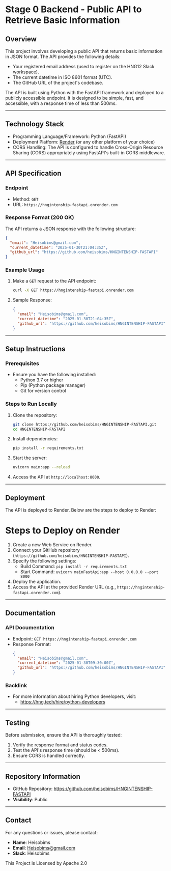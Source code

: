 # Stage 0 Backend - Public API to Retrieve Basic Information

## Overview

This project involves developing a public API that returns basic information in JSON format. The API provides the following details:
- Your registered email address (used to register on the HNG12 Slack workspace).
- The current datetime in ISO 8601 format (UTC).
- The GitHub URL of the project's codebase.

The API is built using Python with the FastAPI framework and deployed to a publicly accessible endpoint. It is designed to be simple, fast, and accessible, with a response time of less than 500ms.

---

## Technology Stack

- Programming Language/Framework: Python (FastAPI)
- Deployment Platform: [Render](https://render.com) (or any other platform of your choice)
- CORS Handling: The API is configured to handle Cross-Origin Resource Sharing (CORS) appropriately using FastAPI's built-in CORS middleware.

---

## API Specification

### Endpoint
- Method: `GET`
- URL: `https://hngintenship-fastapi.onrender.com`

### Response Format (200 OK)
The API returns a JSON response with the following structure:
```json
{
  "email": "Heisobims@gmail.com",
  "current_datetime": "2025-01-30T21:04:35Z",
  "github_url": "https://github.com/heisobims/HNGINTENSHIP-FASTAPI"
}
```

### Example Usage
1. Make a `GET` request to the API endpoint:
   ```bash
   curl -X GET https://hngintenship-fastapi.onrender.com
   ```
2. Sample Response:
   ```json
   {
     "email": "Heisobims@gmail.com",
     "current_datetime": "2025-01-30T21:04:35Z",
     "github_url": "https://github.com/heisobims/HNGINTENSHIP-FASTAPI"
   }
   ```

---

## Setup Instructions

### Prerequisites
- Ensure you have the following installed:
  - Python 3.7 or higher
  - Pip (Python package manager)
  - Git for version control

### Steps to Run Locally
1. Clone the repository:
   ```bash
   git clone https://github.com/heisobims/HNGINTENSHIP-FASTAPI.git
   cd HNGINTENSHIP-FASTAPI
   ```
2. Install dependencies:
   ```bash
   pip install -r requirements.txt
   ```
3. Start the server:
   ```bash
   uvicorn main:app --reload
   ```
4. Access the API at `http://localhost:8000`.

---

## Deployment

The API is deployed to Render. Below are the steps to deploy to Render:

# Steps to Deploy on Render
1. Create a new Web Service on Render.
2. Connect your GitHub repository (`https://github.com/heisobims/HNGINTENSHIP-FASTAPI`).
3. Specify the following settings:
   - Build Command: `pip install -r requirements.txt`
   - Start Command: `uvicorn mainFastApi:app --host 0.0.0.0 --port 8000`
4. Deploy the application.
5. Access the API at the provided Render URL (e.g., `https://hngintenship-fastapi.onrender.com`).

---

## Documentation

### API Documentation
- Endpoint: `GET https://hngintenship-fastapi.onrender.com`
- Response Format:
  ```json
  {
    "email": "Heisobims@gmail.com",
    "current_datetime": "2025-01-30T09:30:00Z",
    "github_url": "https://github.com/heisobims/HNGINTENSHIP-FASTAPI"
  }
  ```

### Backlink

- For more information about hiring Python developers, visit:
  - https://hng.tech/hire/python-developers

---

## Testing

Before submission, ensure the API is thoroughly tested:
1. Verify the response format and status codes.
2. Test the API's response time (should be < 500ms).
3. Ensure CORS is handled correctly.

---

## Repository Information
- GitHub Repository: https://github.com/heisobims/HNGINTENSHIP-FASTAPI
- **Visibility**: Public

---

## Contact
For any questions or issues, please contact:
- **Name**: Heisobims
- **Email**: Heisobims@gmail.com
- **Slack**: Heisobims


This Project is Licensed by Apache 2.0
